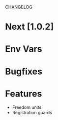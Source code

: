 
CHANGELOG

# Next [1.0.2]

# Env Vars

# Bugfixes

# Features
- Freedom units
- Registration guards

